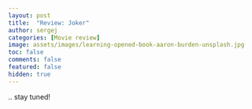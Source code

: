 ```yaml
---
layout: post
title:  "Review: Joker"
author: sergej
categories: [Movie review]
image: assets/images/learning-opened-book-aaron-burden-unsplash.jpg
toc: false
comments: false
featured: false
hidden: true
---
```


.. stay tuned!